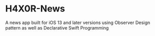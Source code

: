 # H4X0R-News

A news app built for iOS 13 and later versions using Observer Design pattern as well as Declarative Swift Programming 
